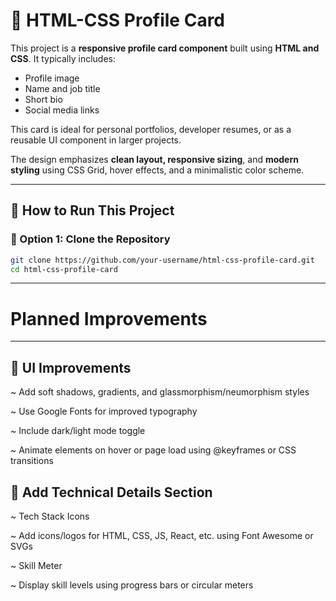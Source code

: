 # 💼 HTML-CSS Profile Card

This project is a **responsive profile card component** built using **HTML and CSS**. It typically includes:

- Profile image  
- Name and job title  
- Short bio  
- Social media links  

This card is ideal for personal portfolios, developer resumes, or as a reusable UI component in larger projects.

The design emphasizes **clean layout, responsive sizing**, and **modern styling** using CSS Grid, hover effects, and a minimalistic color scheme.

---

## 🚀 How to Run This Project

### 🔧 Option 1: Clone the Repository
```bash
git clone https://github.com/your-username/html-css-profile-card.git
cd html-css-profile-card
```
---
# Planned Improvements
---
🎨 UI Improvements
---
~ Add soft shadows, gradients, and glassmorphism/neumorphism styles

~ Use Google Fonts for improved typography

~ Include dark/light mode toggle

~ Animate elements on hover or page load using @keyframes or CSS transitions

🧠 Add Technical Details Section
---
 ~ Tech Stack Icons

 ~ Add icons/logos for HTML, CSS, JS, React, etc. using Font Awesome or SVGs

 ~ Skill Meter

 ~ Display skill levels using progress bars or circular meters
